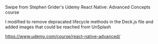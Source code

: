 Swipe from Stephen Grider's Udemy React Native: Advanced Concepts course

I modified to remove depracated lifecycle methods in the Deck.js file and added images that could be reached from UnSplash

https://www.udemy.com/course/react-native-advanced/
